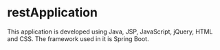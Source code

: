 # restApplication
This application is developed using Java, JSP, JavaScript, jQuery, HTML and CSS. The framework used in it is Spring Boot.
